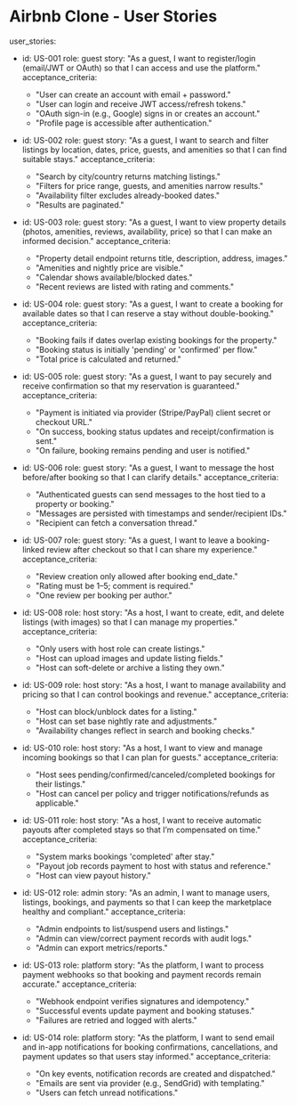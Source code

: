 # Airbnb Clone - User Stories 

user_stories:
  - id: US-001
    role: guest
    story: "As a guest, I want to register/login (email/JWT or OAuth) so that I can access and use the platform."
    acceptance_criteria:
      - "User can create an account with email + password."
      - "User can login and receive JWT access/refresh tokens."
      - "OAuth sign-in (e.g., Google) signs in or creates an account."
      - "Profile page is accessible after authentication."

  - id: US-002
    role: guest
    story: "As a guest, I want to search and filter listings by location, dates, price, guests, and amenities so that I can find suitable stays."
    acceptance_criteria:
      - "Search by city/country returns matching listings."
      - "Filters for price range, guests, and amenities narrow results."
      - "Availability filter excludes already-booked dates."
      - "Results are paginated."

  - id: US-003
    role: guest
    story: "As a guest, I want to view property details (photos, amenities, reviews, availability, price) so that I can make an informed decision."
    acceptance_criteria:
      - "Property detail endpoint returns title, description, address, images."
      - "Amenities and nightly price are visible."
      - "Calendar shows available/blocked dates."
      - "Recent reviews are listed with rating and comments."

  - id: US-004
    role: guest
    story: "As a guest, I want to create a booking for available dates so that I can reserve a stay without double-booking."
    acceptance_criteria:
      - "Booking fails if dates overlap existing bookings for the property."
      - "Booking status is initially 'pending' or 'confirmed' per flow."
      - "Total price is calculated and returned."

  - id: US-005
    role: guest
    story: "As a guest, I want to pay securely and receive confirmation so that my reservation is guaranteed."
    acceptance_criteria:
      - "Payment is initiated via provider (Stripe/PayPal) client secret or checkout URL."
      - "On success, booking status updates and receipt/confirmation is sent."
      - "On failure, booking remains pending and user is notified."

  - id: US-006
    role: guest
    story: "As a guest, I want to message the host before/after booking so that I can clarify details."
    acceptance_criteria:
      - "Authenticated guests can send messages to the host tied to a property or booking."
      - "Messages are persisted with timestamps and sender/recipient IDs."
      - "Recipient can fetch a conversation thread."

  - id: US-007
    role: guest
    story: "As a guest, I want to leave a booking-linked review after checkout so that I can share my experience."
    acceptance_criteria:
      - "Review creation only allowed after booking end_date."
      - "Rating must be 1–5; comment is required."
      - "One review per booking per author."

  - id: US-008
    role: host
    story: "As a host, I want to create, edit, and delete listings (with images) so that I can manage my properties."
    acceptance_criteria:
      - "Only users with host role can create listings."
      - "Host can upload images and update listing fields."
      - "Host can soft-delete or archive a listing they own."

  - id: US-009
    role: host
    story: "As a host, I want to manage availability and pricing so that I can control bookings and revenue."
    acceptance_criteria:
      - "Host can block/unblock dates for a listing."
      - "Host can set base nightly rate and adjustments."
      - "Availability changes reflect in search and booking checks."

  - id: US-010
    role: host
    story: "As a host, I want to view and manage incoming bookings so that I can plan for guests."
    acceptance_criteria:
      - "Host sees pending/confirmed/canceled/completed bookings for their listings."
      - "Host can cancel per policy and trigger notifications/refunds as applicable."

  - id: US-011
    role: host
    story: "As a host, I want to receive automatic payouts after completed stays so that I’m compensated on time."
    acceptance_criteria:
      - "System marks bookings 'completed' after stay."
      - "Payout job records payment to host with status and reference."
      - "Host can view payout history."

  - id: US-012
    role: admin
    story: "As an admin, I want to manage users, listings, bookings, and payments so that I can keep the marketplace healthy and compliant."
    acceptance_criteria:
      - "Admin endpoints to list/suspend users and listings."
      - "Admin can view/correct payment records with audit logs."
      - "Admin can export metrics/reports."

  - id: US-013
    role: platform
    story: "As the platform, I want to process payment webhooks so that booking and payment records remain accurate."
    acceptance_criteria:
      - "Webhook endpoint verifies signatures and idempotency."
      - "Successful events update payment and booking statuses."
      - "Failures are retried and logged with alerts."

  - id: US-014
    role: platform
    story: "As the platform, I want to send email and in-app notifications for booking confirmations, cancellations, and payment updates so that users stay informed."
    acceptance_criteria:
      - "On key events, notification records are created and dispatched."
      - "Emails are sent via provider (e.g., SendGrid) with templating."
      - "Users can fetch unread notifications."
